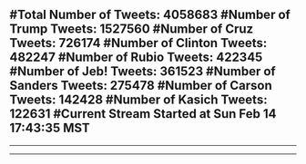 #Total Number of Tweets: 4058683 
#Number of Trump Tweets: 1527560
#Number of Cruz Tweets: 726174
#Number of Clinton Tweets: 482247
#Number of Rubio Tweets: 422345
#Number of Jeb! Tweets: 361523
#Number of Sanders Tweets: 275478
#Number of Carson Tweets: 142428
#Number of Kasich Tweets: 122631
#Current Stream Started at Sun Feb 14 17:43:35 MST
---
---
---
